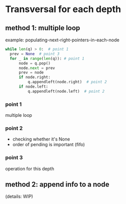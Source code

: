 # Transversal for each depth
## method 1: multiple loop
example: populating-next-right-pointers-in-each-node
```python
while len(q) > 0:  # point 1
  prev = None  # point 3
  for _ in range(len(q)): # point 1
      node = q.pop()
      node.next = prev
      prev = node
      if node.right:
          q.appendleft(node.right)  # point 2
      if node.left:
          q.appendleft(node.left)  # point 2
```

### point 1
multiple loop

### point 2
- checking whether it's None
- order of pending is important (fifo)

### point 3
operation for this depth

## method 2: append info to a node
(details: WIP)
